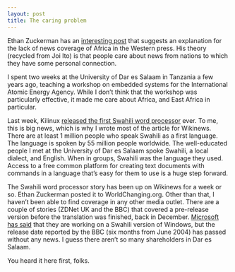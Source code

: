 ```yaml
--- 
layout: post
title: The caring problem
---
```

Ethan Zuckerman has an <a href="http://blogs.law.harvard.edu/ethan/2005/03/07#a798">interesting post</a> that suggests   an explanation for the lack of news coverage of Africa in the Western press. His theory (recycled from Joi Ito) is that people care about news from nations to which they have some personal connection.

I spent two weeks at the University of Dar es Salaam in Tanzania a few years ago, teaching a workshop on embedded systems for the International Atomic Energy Agency.  While I don&#8217;t think that the workshop was particularly effective, it made me care about Africa, and East Africa in particular.

Last week, Kilinux <a href="http://en.wikinews.org/wiki/First_Swahili_office_suite_released_in_Dar_es_Salaam%2C_Tanzania">released the first Swahili word processor</a> ever. To me, this is big news, which is why I wrote most of the article for Wikinews. There are at least 1 million people who speak Swahili as a first language. The language is spoken by 55 million people worldwide. The well-educated people I met at the University of Dar es Salaam spoke Swahili, a local dialect, and English. When in groups, Swahili was the language they used. Access to a free common platform for creating text documents with commands in a language that&#8217;s easy for them to use is a huge step forward.

The Swahili word processor story has been up on Wikinews for a week or so. Ethan Zuckerman posted it to WorldChanging.org. Other than that, I haven&#8217;t been able to find coverage in any other media outlet. There are a couple of stories (ZDNet UK and the BBC) that covered a pre-release version before the translation was finished, back in December. <a href="http://news.bbc.co.uk/1/hi/world/africa/3816717.stm">Microsoft has said</a> that they are working on a Swahili version of Windows, but the release date reported by the BBC (six months from June 2004) has passed without any news. I guess there aren&#8217;t so many shareholders in Dar es Salaam.

You heard it here first, folks.
